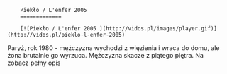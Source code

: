 
        Piekło / L'enfer 2005 
        =============
        
        [![Piekło / L'enfer 2005 ](http://vidos.pl/images/player.gif)](http://vidos.pl/pieklo-l-enfer-2005)
        
        
 Paryż, rok 1980 - mężczyzna wychodzi z więzienia i wraca do domu, ale żona brutalnie go wyrzuca. Mężczyzna skacze z piątego piętra. Na zobacz pełny opis
    